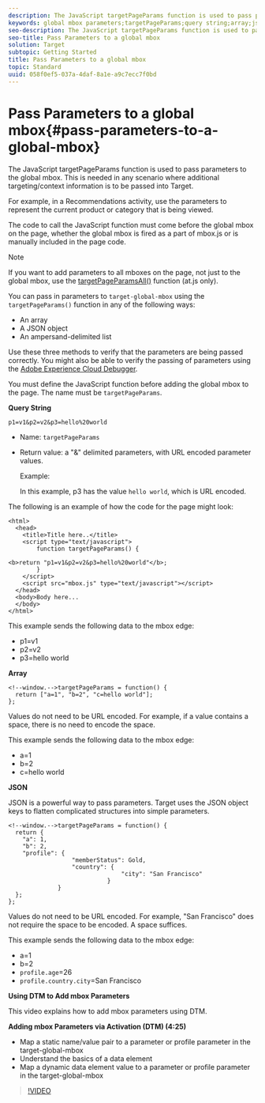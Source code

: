 ```yaml
---
description: The JavaScript targetPageParams function is used to pass parameters to the global mbox. This is needed in any scenario where additional targeting/context information is to be passed into Target.
keywords: global mbox parameters;targetPageParams;query string;array;json;dtm;dynamic tag management
seo-description: The JavaScript targetPageParams function is used to pass parameters to the global mbox. This is needed in any scenario where additional targeting/context information is to be passed into Target.
seo-title: Pass Parameters to a global mbox
solution: Target
subtopic: Getting Started
title: Pass Parameters to a global mbox
topic: Standard
uuid: 058f0ef5-037a-4daf-8a1e-a9c7ecc7f0bd
---
```


# Pass Parameters to a global mbox{#pass-parameters-to-a-global-mbox}

The JavaScript targetPageParams function is used to pass parameters to the global mbox. This is needed in any scenario where additional targeting/context information is to be passed into Target.

 For example, in a Recommendations activity, use the parameters to represent the current product or category that is being viewed.

The code to call the JavaScript function must come before the global mbox on the page, whether the global mbox is fired as a part of mbox.js or is manually included in the page code.

>[!NOTE]
>
>If you want to add parameters to all mboxes on the page, not just to the global mbox, use the [targetPageParamsAll()](../../../../c-implementing-target/c-implementing-target-for-client-side-web/cmp-at.js-functions.md#reference_97E77FCDD793403685ECCA5A44305F93) function (at.js only).

You can pass in parameters to `target-global-mbox` using the `targetPageParams()` function in any of the following ways:

* An array 
* A JSON object 
* An ampersand-delimited list

Use these three methods to verify that the parameters are being passed correctly. You might also be able to verify the passing of parameters using the [Adobe Experience Cloud Debugger](https://marketing.adobe.com/resources/help/en_US/sc/implement/debugger.html).

You must define the JavaScript function before adding the global mbox to the page. The name must be `targetPageParams`.

**Query String**

```
p1=v1&p2=v2&p3=hello%20world
```

* Name: `targetPageParams` 
* Return value: a "&" delimited parameters, with URL encoded parameter values.

  Example:

  In this example, p3 has the value `hello world`, which is URL encoded.

The following is an example of how the code for the page might look:

```
<html> 
  <head> 
    <title>Title here..</title> 
    <script type="text/javascript"> 
        function targetPageParams() { 
           
<b>return "p1=v1&p2=v2&p3=hello%20world"</b>; 
        } 
    </script> 
    <script src="mbox.js" type="text/javascript"></script> 
  </head> 
  <body>Body here... 
  </body> 
</html>
```

This example sends the following data to the mbox edge:

* p1=v1 
* p2=v2 
* p3=hello world

**Array**

```
<!--window.-->targetPageParams = function() { 
  return ["a=1", "b=2", "c=hello world"]; 
}; 

```

Values do not need to be URL encoded. For example, if a value contains a space, there is no need to encode the space.

This example sends the following data to the mbox edge:

* a=1 
* b=2 
* c=hello world

**JSON**

JSON is a powerful way to pass parameters. Target uses the JSON object keys to flatten complicated structures into simple parameters.

```
<!--window.-->targetPageParams = function() { 
  return { 
    "a": 1, 
    "b": 2, 
    "profile": { 
                  "memberStatus": Gold, 
                  "country": { 
                                "city": "San Francisco" 
                            } 
              } 
  }; 
}; 

```

Values do not need to be URL encoded. For example, "San Francisco" does not require the space to be encoded. A space suffices.

This example sends the following data to the mbox edge:

* a=1 
* b=2 
* `profile.age`=26 
* `profile.country.city`=San Francisco

**Using DTM to Add mbox Parameters**

This video explains how to add mbox parameters using DTM.

**Adding mbox Parameters via Activation (DTM) (4:25)**

* Map a static name/value pair to a parameter or profile parameter in the target-global-mbox 
* Understand the basics of a data element 
* Map a dynamic data element value to a parameter or profile parameter in the target-global-mbox

>[!VIDEO](https://www.youtube.com/watch?v=hA0MctwZKlg) 
